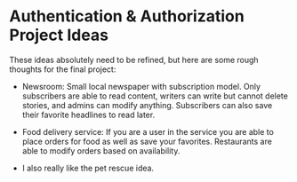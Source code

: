 # Authentication & Authorization Project Ideas

These ideas absolutely need to be refined, but here are some rough thoughts for the final project:

- Newsroom: Small local newspaper with subscription model. Only subscribers are able to read content, writers can write but cannot delete stories, and admins can modify anything. Subscribers can also save their favorite headlines to read later.

- Food delivery service: If you are a user in the service you are able to place orders for food as well as save your favorites. Restaurants are able to modify orders based on availability. 

- I also really like the pet rescue idea.